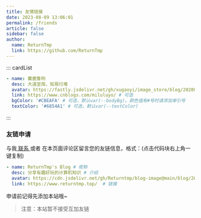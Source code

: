```yaml
---
title: 友情链接
date: 2023-08-09 13:06:01
permalink: /friends
article: false
sidebar: false
author:
  name: ReturnTmp
  link: https://github.com/ReturnTmp
---
```


<!--
普通卡片列表容器，可用于友情链接、项目推荐、古诗词展示等。
cardList 后面可跟随一个数字表示每行最多显示多少个，选值范围1~4，默认3。在小屏时会根据屏幕宽度减少每行显示数量。
-->
::: cardList
```yaml
- name: 麋鹿鲁哟
  desc: 大道至简，知易行难
  avatar: https://fastly.jsdelivr.net/gh/xugaoyi/image_store/blog/20200122153807.jpg # 可选
  link: https://www.cnblogs.com/miluluyo/ # 可选
  bgColor: '#CBEAFA' # 可选，默认var(--bodyBg)。颜色值有#号时请添加单引号
  textColor: '#6854A1' # 可选，默认var(--textColor)
```
:::


### 友链申请

与我[ 联系 ](/about/#联系)或者 在本页面评论区留言您的友链信息，格式：(点击代码块右上角一键复制)


```yaml
- name: ReturnTmp's Blog # 昵称
  desc: 分享有趣好玩的计算机知识 # 介绍
  avatar: https://cdn.jsdelivr.net/gh/Returntmp/blog-image@main/blog/202310130940937.png # 头像
  link: https://www.returntmp.top/  # 链接
```

申请前记得先添加本站哦~

> 注意：本站暂不接受互加友链
